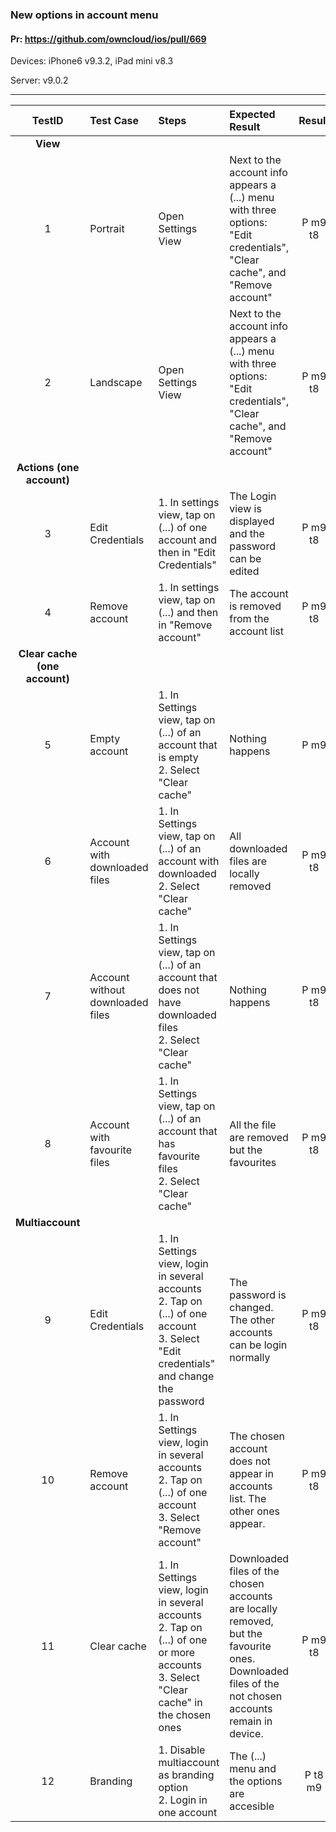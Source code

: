 ###  New options in account menu

#### Pr: https://github.com/owncloud/ios/pull/669

Devices: iPhone6 v9.3.2, iPad mini v8.3

Server: v9.0.2

---

 
| TestID | Test Case | Steps | Expected Result | Result | Related Comment |
| :----: | :-------- | :---- | :-------------- | :----: | :-------------- |
|**View**||||||
| 1 | Portrait  |  Open Settings View  |  Next to the account info appears a (...) menu with three options: "Edit credentials", "Clear cache", and "Remove account" | P m9 t8 |  |
| 2 | Landscape  |  Open Settings View |  Next to the account info appears a (...) menu with three options: "Edit credentials", "Clear cache", and "Remove account" | P m9 t8| SOLVED: Menu displaced |
|**Actions (one account)**||||||
| 3 |Edit Credentials| 1. In settings view, tap on (...) of one account and then in "Edit Credentials"|The Login view is displayed and the password can be edited | P m9  t8 |SOLVED: "Edit credentials" does not work in iPad|
| 4 |Remove account|1. In settings view, tap on (...) and then in "Remove account"| The account is removed from the account list| P m9 t8||
|**Clear cache (one account)**||||||
| 5 |Empty account|1. In Settings view, tap on (...) of an account that is empty<br>2. Select "Clear cache"| Nothing happens| P m9 | |
| 6 |Account with downloaded files|1. In Settings view, tap on (...) of an account with downloaded<br>2. Select "Clear cache"| All downloaded files are locally removed| P m9 t8| |
| 7 |Account without downloaded files|1. In Settings view, tap on (...) of an account that does not have downloaded files<br>2. Select "Clear cache"| Nothing happens| P m9 t8| |
| 8 |Account with favourite files|1. In Settings view, tap on (...) of an account that has favourite files<br>2. Select "Clear cache"| All the file are removed but the favourites| P m9 t8| |
|**Multiaccount**||||||
| 9 |Edit Credentials|1. In Settings view, login in several accounts<br> 2. Tap on (...) of one account<br>3. Select "Edit credentials" and change the password| The password is changed. The other accounts can be login normally| P m9 t8| SOLVED: "Edit credentials" does not work in iPad|
| 10 |Remove account|1. In Settings view, login in several accounts<br> 2. Tap on (...) of one account<br>3. Select "Remove account"| The chosen account does not appear in accounts list. The other ones appear.| P m9 t8| |
| 11 |Clear cache|1. In Settings view, login in several accounts<br> 2. Tap on (...) of one or more accounts<br>3. Select "Clear cache" in the chosen ones| Downloaded files of the chosen accounts are locally removed, but the favourite ones. Downloaded files of the not chosen accounts remain in device.| P m9 t8| If the amount of files is huge, the app freezes|
| 12 |Branding |1. Disable multiaccount as branding option<br>2. Login in one account| The (...) menu and the options are accesible | P t8 m9 | |